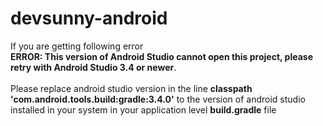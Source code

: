 # devsunny-android
If you are getting following error<br>
<b>ERROR: This version of Android Studio cannot open this project, please retry with Android Studio 3.4 or newer</b>.<br>
<br>
Please replace android studio version in the line <b>classpath 'com.android.tools.build:gradle:3.4.0'</b> to the version of android studio installed in your system in your application level <b> build.gradle</b> file
